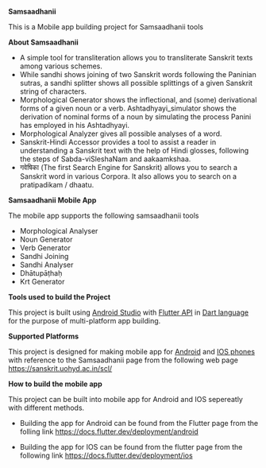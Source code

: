 **Samsaadhanii**

This is a Mobile app building project for Samsaadhanii tools


**About Samsaadhanii**

- A simple tool for transliteration allows you to transliterate Sanskrit texts among various schemes.
- While sandhi shows joining of two Sanskrit words following the Paninian sutras, a sandhi splitter shows all possible splittings of a given Sanskrit string of characters.
- Morphological Generator shows the inflectional, and (some) derivational forms of a given noun or a verb. Ashtadhyayi_simulator shows the derivation of nominal forms of a noun by simulating the process Panini has employed in his Ashtadhyayi.
- Morphological Analyzer gives all possible analyses of a word.
- Sanskrit-Hindi Accessor provides a tool to assist a reader in understanding a Sanskrit text with the help of Hindi glosses, following the steps of Sabda-viSleshaNam and aakaamkshaa.
- गवेषिका (The first Search Engine for Sanskrit) allows you to search a Sanskrit word in various Corpora. It also allows you to search on a pratipadikam / dhaatu.

**Samsaadhanii Mobile App**

The mobile app supports the following samsaadhanii tools 
- Morphological Analyser
- Noun Generator
- Verb Generator
- Sandhi Joining
- Sandhi Analyser
- Dhātupāṭhaḥ
- Krt Generator

**Tools used to build the Project**

This project is built using [Android Studio](https://developer.android.com/studio) with [Flutter API](https://docs.flutter.dev/get-started/install) in [Dart language](https://dart.dev/) for the purpose of multi-platform app building.


**Supported Platforms**

This project is designed for making mobile app for [Android](https://play.google.com/) and [IOS phones](https://www.apple.com/in/app-store/) with reference to the Samsaadhanii page from the following web page https://sanskrit.uohyd.ac.in/scl/


**How to build the mobile app**

This project can be built into mobile app for Android and IOS sepereatly with different methods.

- Building the app for Android can be found from the Flutter page from the folling link https://docs.flutter.dev/deployment/android

- Building the app for IOS can be found from the flutter page from the following link https://docs.flutter.dev/deployment/ios
